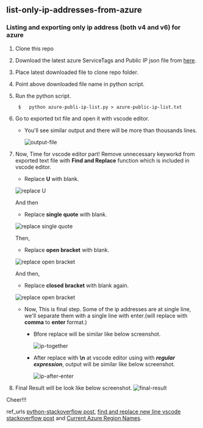 ## list-only-ip-addresses-from-azure
### Listing and exporting only ip address (both v4 and v6) for azure
1. Clone this repo
2. Download the latest azure ServiceTags and Public IP json file from [here](https://www.microsoft.com/en-us/download/details.aspx?id=56519).

3. Place latest downloaded file to clone repo folder.

4. Point above downloaded file name in python script.

5. Run the python script.
    ```
     $   python azure-publi-ip-list.py > azure-public-ip-list.txt
    ```
6. Go to exported txt file and open it with vscode editor.
    * You'll see similar output and there will be more than thousands lines.


        ![output-file](./screenshots/exported-raw.png)

7. Now, Time for vscode editor part! Remove unnecessary keyworkd from exported text file with **Find and Replace** function which is included in vscode editor.

    * Replace **U** with blank.

    ![replace U](./screenshots/replaced-u.png)

    And then

    * Replace **single quote** with blank.

    ![replace single quote](./screenshots/replaced-single.png)

    Then,

    * Replace **open bracket** with blank.

    ![replace open bracket](./screenshots/replaced-open.png)

    And then,

    * Replace **closed bracket** with blank again.

    ![replace open bracket](./screenshots/replaced-closed.png)

    * Now, This is final step. Some of the ip addresses are at single line, we'll separate them with a single line with enter.(will replace with **comma** to **enter** format.)

        * Bfore replace will be similar like below screenshot.


            ![ip-together](./screenshots/ip-together.png)

        * After replace with **\n** at vscode editor using with ***regular expression***, output will be similar like below screenshot.

            ![ip-after-enter](./screenshots/ip-after-enter.png)




8. Final Result will be look like below screenshot.
    ![final-result](./screenshots/final-result.png)


Cheer!!!

ref_urls [python-stackoverflow post](https://stackoverflow.com/questions/67058855/parsing-field-from-large-json-file-where-another-field-meets-a-condition-using), [find and replace new line vscode stackoverflow post](https://stackoverflow.com/questions/30351529/find-and-replace-with-a-newline-in-visual-studio-code) and [Current Azure Region Names](https://azuretracks.com/2021/04/current-azure-region-names-reference/).

